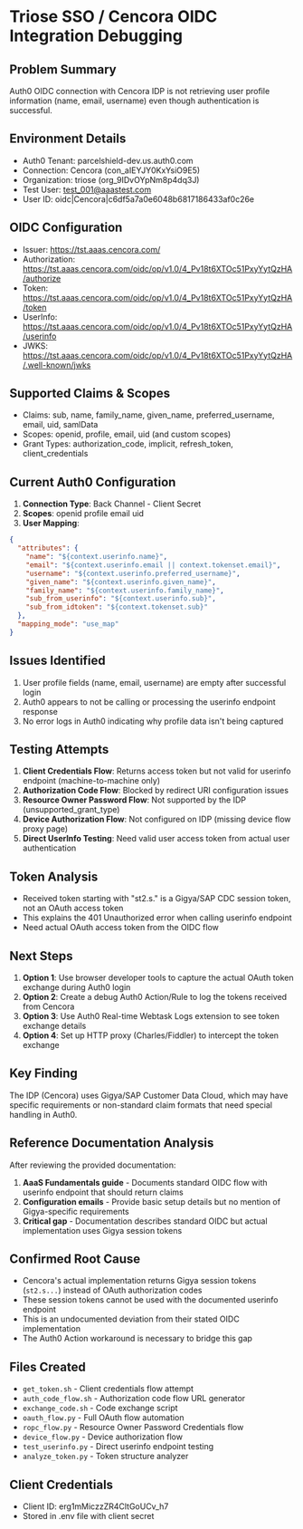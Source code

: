 # Triose SSO / Cencora OIDC Integration Debugging

## Problem Summary
Auth0 OIDC connection with Cencora IDP is not retrieving user profile information (name, email, username) even though authentication is successful.

## Environment Details
- Auth0 Tenant: parcelshield-dev.us.auth0.com
- Connection: Cencora (con_aIEYJY0KxYsiO9E5)
- Organization: triose (org_9IDvOYpNm8p4dq3J)
- Test User: test_001@aaastest.com
- User ID: oidc|Cencora|c6df5a7a0e6048b6817186433af0c26e

## OIDC Configuration
- Issuer: https://tst.aaas.cencora.com/
- Authorization: https://tst.aaas.cencora.com/oidc/op/v1.0/4_Pv18t6XTOc51PxyYytQzHA/authorize
- Token: https://tst.aaas.cencora.com/oidc/op/v1.0/4_Pv18t6XTOc51PxyYytQzHA/token
- UserInfo: https://tst.aaas.cencora.com/oidc/op/v1.0/4_Pv18t6XTOc51PxyYytQzHA/userinfo
- JWKS: https://tst.aaas.cencora.com/oidc/op/v1.0/4_Pv18t6XTOc51PxyYytQzHA/.well-known/jwks

## Supported Claims & Scopes
- Claims: sub, name, family_name, given_name, preferred_username, email, uid, samlData
- Scopes: openid, profile, email, uid (and custom scopes)
- Grant Types: authorization_code, implicit, refresh_token, client_credentials

## Current Auth0 Configuration
1. **Connection Type**: Back Channel - Client Secret
2. **Scopes**: openid profile email uid
3. **User Mapping**:
```json
{
  "attributes": {
    "name": "${context.userinfo.name}",
    "email": "${context.userinfo.email || context.tokenset.email}",
    "username": "${context.userinfo.preferred_username}",
    "given_name": "${context.userinfo.given_name}",
    "family_name": "${context.userinfo.family_name}",
    "sub_from_userinfo": "${context.userinfo.sub}",
    "sub_from_idtoken": "${context.tokenset.sub}"
  },
  "mapping_mode": "use_map"
}
```

## Issues Identified
1. User profile fields (name, email, username) are empty after successful login
2. Auth0 appears to not be calling or processing the userinfo endpoint response
3. No error logs in Auth0 indicating why profile data isn't being captured

## Testing Attempts
1. **Client Credentials Flow**: Returns access token but not valid for userinfo endpoint (machine-to-machine only)
2. **Authorization Code Flow**: Blocked by redirect URI configuration issues
3. **Resource Owner Password Flow**: Not supported by the IDP (unsupported_grant_type)
4. **Device Authorization Flow**: Not configured on IDP (missing device flow proxy page)
5. **Direct UserInfo Testing**: Need valid user access token from actual user authentication

## Token Analysis
- Received token starting with "st2.s." is a Gigya/SAP CDC session token, not an OAuth access token
- This explains the 401 Unauthorized error when calling userinfo endpoint
- Need actual OAuth access token from the OIDC flow

## Next Steps
1. **Option 1**: Use browser developer tools to capture the actual OAuth token exchange during Auth0 login
2. **Option 2**: Create a debug Auth0 Action/Rule to log the tokens received from Cencora
3. **Option 3**: Use Auth0 Real-time Webtask Logs extension to see token exchange details
4. **Option 4**: Set up HTTP proxy (Charles/Fiddler) to intercept the token exchange

## Key Finding
The IDP (Cencora) uses Gigya/SAP Customer Data Cloud, which may have specific requirements or non-standard claim formats that need special handling in Auth0.

## Reference Documentation Analysis
After reviewing the provided documentation:
1. **AaaS Fundamentals guide** - Documents standard OIDC flow with userinfo endpoint that should return claims
2. **Configuration emails** - Provide basic setup details but no mention of Gigya-specific requirements
3. **Critical gap** - Documentation describes standard OIDC but actual implementation uses Gigya session tokens

## Confirmed Root Cause
- Cencora's actual implementation returns Gigya session tokens (`st2.s...`) instead of OAuth authorization codes
- These session tokens cannot be used with the documented userinfo endpoint
- This is an undocumented deviation from their stated OIDC implementation
- The Auth0 Action workaround is necessary to bridge this gap

## Files Created
- `get_token.sh` - Client credentials flow attempt
- `auth_code_flow.sh` - Authorization code flow URL generator
- `exchange_code.sh` - Code exchange script
- `oauth_flow.py` - Full OAuth flow automation
- `ropc_flow.py` - Resource Owner Password Credentials flow
- `device_flow.py` - Device authorization flow
- `test_userinfo.py` - Direct userinfo endpoint testing
- `analyze_token.py` - Token structure analyzer

## Client Credentials
- Client ID: erg1mMiczzZR4CltGoUCv_h7
- Stored in .env file with client secret